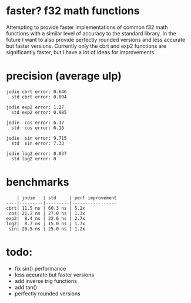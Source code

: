 # faster? f32 math functions
Attempting to provide faster implementations of common f32 math functions with a similar level of accuracy to the standard library.
In the future I want to also provide perfectly rounded versions and less accurate but faster versions.
Currently only the cbrt and exp2 functions are significantly faster, but I have a lot of ideas for improvements.

# precision (average ulp)
```
jodie cbrt error: 0.646
  std cbrt error: 0.094

jodie exp2 error: 1.27
  std exp2 error: 0.985

jodie  cos error: 6.37
  std  cos error: 6.13

jodie  sin error: 9.715
  std  sin error: 7.33

jodie log2 error: 0.037
  std log2 error: 0
```

# benchmarks
```
    | jodie   | std     | perf improvement
----|---------|---------|-----------------
cbrt| 11.5 ns | 60.3 ns | 5.2x
 cos| 21.2 ns | 27.0 ns | 1.3x
exp2|  8.4 ns | 22.6 ns | 2.7x
log2|  8.7 ns | 15.0 ns | 1.7x
 sin| 20.5 ns | 25.0 ns | 1.2x
```

# todo:
- fix sin() performance
- less accurate but faster versions
- add inverse trig functions
- add tan()
- perfectly rounded versions